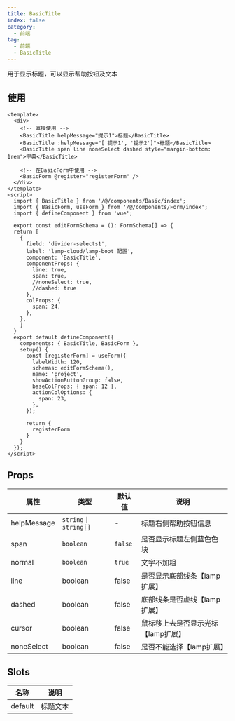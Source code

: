 ```yaml
---
title: BasicTitle
index: false
category:
  - 前端
tag:
  - 前端
  - BasicTitle
---
```


用于显示标题，可以显示帮助按钮及文本

## 使用

```vue{4-6,22-27}
<template>
  <div>
    <!-- 直接使用 -->
    <BasicTitle helpMessage="提示1">标题</BasicTitle>
    <BasicTitle :helpMessage="['提示1', '提示2']">标题</BasicTitle>
    <BasicTitle span line noneSelect dashed style="margin-bottom: 1rem">字典</BasicTitle>
    
    <!-- 在BasicForm中使用 -->
    <BasicForm @register="registerForm" />
  </div>
</template>
<script>
  import { BasicTitle } from '/@/components/Basic/index';
  import { BasicForm, useForm } from '/@/components/Form/index';
  import { defineComponent } from 'vue';
  
  export const editFormSchema = (): FormSchema[] => {
  return [
    {
      field: 'divider-selects1',
      label: 'lamp-cloud/lamp-boot 配置',
      component: 'BasicTitle',
      componentProps: {
        line: true,
        span: true,
        //noneSelect: true,
        //dashed: true
      },
      colProps: {
        span: 24,
      },
    },
    ]
  }
  export default defineComponent({
    components: { BasicTitle, BasicForm },
    setup() {
      const [registerForm] = useForm({
        labelWidth: 120,
        schemas: editFormSchema(),
        name: 'project',
        showActionButtonGroup: false,
        baseColProps: { span: 12 },
        actionColOptions: {
          span: 23,
        },
      });
      
      return {
        registerForm
      }
    }
  });
</script>
```

## Props

| 属性        | 类型               | 默认值  | 说明                               |
| ----------- | ------------------ | ------- | ---------------------------------- |
| helpMessage | `string｜string[]` | -       | 标题右侧帮助按钮信息               |
| span        | `boolean`          | `false` | 是否显示标题左侧蓝色色块           |
| normal      | `boolean`          | `true`  | 文字不加粗                         |
| line        | boolean            | false   | 是否显示底部线条【lamp扩展】       |
| dashed      | boolean            | false   | 底部线条是否虚线【lamp扩展】       |
| cursor      | boolean            | false   | 鼠标移上去是否显示光标【lamp扩展】 |
| noneSelect  | boolean            | false   | 是否不能选择【lamp扩展】           |

## Slots

| 名称    | 说明     |
| ------- | -------- |
| default | 标题文本 |